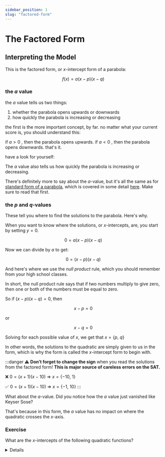 ```yaml
---
sidebar_position: 1
slug: "factored-form"
---
```

# The Factored Form 

## Interpreting the Model
This is the factored form, or $x$-intercept form of a parabola:

$$
f(x)=a(x-p)(x-q)
$$

### the *a* value
the *a* value tells us two things:
1. whether the parabola opens upwards or downwards
2. how quickly the parabola is increasing or decreasing

the first is the more important concept, by far.
no matter what your current score is, you should understand this:

if $a>0$ , then the parabola opens upwards.
if $a<0$ , then the parabola opens downwards. that's it.

have a look for yourself:

<DesmosDetails id="zv4ggng1hi" summary="try sliding the a value around, see what happens." />

The *a* value also tells us how quickly the parabola is increasing or decreasing.

There's definitely more to say about the $a$-value,
but it's all the same as for [standard form of a parabola](/docs/math/advanced/quadratics/standard-form.md),
which is covered in some detail [here](/docs/math/advanced/quadratics/standard-form.md#the-a-value).
Make sure to read that first.


### the $p$ and $q$-values

These tell you where to find the solutions to the parabola. Here's why.

When you want to know where the solutions, or $x$-intercepts, are,
you start by setting $y=0$.

$$
0=a(x-p)(x-q)
$$

Now we can divide by $a$ to get:

$$
0=(x-p)(x-q)
$$

And here's where we use the *null product* rule,
which you should remember from your high school classes. 

In short, the null product rule says that if two numbers multiply to give zero, 
then one or both of the numbers must be equal to zero.

So if $(x-p)(x-q)=0$, then 

$$
x-p=0
$$

or 

$$
x-q=0
$$

Solving for each possible value of $x$, we get that $x=\left\{p,\ q\right\}$

In other words, the solutions to the quadratic are simply given to us in the form,
which is why the form is called the $x$-intercept form to begin with. 

:::danger
⚠️ **Don’t forget to change the sign** when you read the solutions from the factored form! **This is major source of careless errors on the SAT.**

❌ $0=(x+1)(x-10)$  ⇒  $x=\left\{-10,\ 1\right\}$

✅ $0=(x+1)(x-10)$  ⇒  $x=\left\{-1,\ 10\right\}$
:::

What about the $a$-value. 
Did you notice how the $a$ value just vanished like Keyser Sose?

That's because in this form, the $a$ value has no impact on where the quadratic crosses the $x$-axis.

<DesmosDetails id="zv4ggng1hi" summary="Notice a changing a-value has no impact on the x-intercepts" />

### Exercise
What are the $x$-intercepts of the following quadratic functions?

<details>
    <details>
        <summary>$y=(x-5)(x-7)$</summary>

        The quadratic has solutions at $x=\left\{5,\ 7\right\}$
    </details>
        <summary>$y=(x+4)(x-2)$</summary>

        The quadratic has solutions at $x=\left\{-4,\ 2\right\}$
    </details>
<details>
    <summary>$y=(x+19)(x+1)$</summary>

    The quadratic has solutions at $x=\left\{-19,\ -1\right\}$
</details>
<details>
    <summary>$y=(x-5)^2$</summary>

    Note that this is basically the same as $y=(x-5)(x-5)$,
    so the quadratic has just one solution at $x=5$
</details>
<details>
    <summary>$y=(x-a)(x-3b)$</summary>

    Don't let yourself be weirded out, 
    just because there are letters in the brackets
    instead of numbers.

    Just remember that $a$ is just a number, actually, 
    as is $3b$, so th quadratic has solutions at $x=\left\{a,\ 3b\right\}$
</details>
<details>
    <summary>$y=19(x-7)(x+2)$</summary>
    
    The $a$-value here has no effect on the solutions,
    so the quadratic has solutions at $x=\left\{7,\ -2\right\}$
</details>
<details>
    <summary>$y=a(x+3p)(x-2q)$</summary>

    The $a$-value here has no effect on the solutions,
    and remember that $3p$ and $2q$ are just numbers,
    so the quadratic has solutions at $x=\left\{-3p,\ 2q\right\}$
</details>


### Finding the vertex
To find the axis of symmetry, you may be tempted to expand the brackets,
and use what you learned about [finding the vertex in standard form](/docs/math/advanced/quadratics/standard-form.md#finding-the-vertex).

If so, good job on trying to make links to different areas of knowledge.

But it's a bad idea.

Remember what we said [about exanding brackets](/docs/math/advanced/quadratics/vertex-form.md#finding-the-solutions)? 
In short, avoid it if you can. 

Let's do it anyway so we can compare this method to the better method we'll see next.

For example, given this quadratic function:

$$
f(x)=(x-6)(x-10)
$$

We could expand the brackets:

$$
f(x)=x^2-6x-10x+60
$$

$$
f(x)=x^2-16x+60
$$

and then find the axis of symmetry by calculating $\frac{-b}{2a}$:

$$
x_v=\frac{-b}{2a} = \frac{-(-16)}{2(1)} = 8 
$$

now to find $y$ we can plug our value of $x$ into the function:

$$
f(8)=(8)^2-16(8)+60=64-128+60=-4
$$

That wasn't too bad, but we can do worse...
Imagine if instead of using $-b/2a$,
we instead [completed the square](/docs/math/advanced/quadratics/standard-form.md#completing-the-square) after expanding.

$$
f(x)=x^2-16x+60
$$

$$
f(x)=x^2-16x+64-64+60
$$

$$
f(x)=(x-8)^2-4
$$

And now we can read from the [vertex form](/docs/math/advanced/quadratics/vertex-form.md) that the vertex lies at $(8, -4)$

Ok fine, it wasn't too painful either,
but both of these methods are silly compared the fastest way.

Let's start at the beginning, before we expanded the brackets.

$$
f(x)=(x-6)(x-10)
$$

So we know that solutions are $x=6$ and $x=10$ from the form. 
Now let's consider the quadratic visually, as a parabola in the $xy$-coordinate plane:

<DesmosDetails summary="Where is the vertex in relation to the solutions? Try clicking the solutions and vertex" id="co8ud8ra7v"/>

Did you figure out that the vertex is right smack in the middle of the two solutions? 

That means that given the factored form $f(x)=a(x-p)(x-q)$,
we can simply take the midpoint of the solutions and we have our axis of symmetry:

$$
x_v=\frac{p+q}{2}
$$

In our case:

$$
x_v=\frac{6+10}{2}= \frac{16}{2} = 8
$$

Now to find $y$ we just plug our $x$-value into the original function:

$$
f(8)=(8-6)(8-10)=2*-2=-4
$$

Much nicer.







